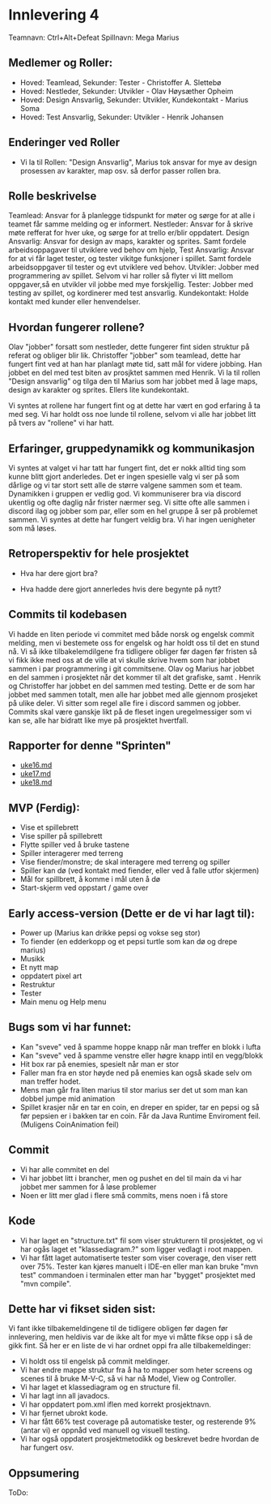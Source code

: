 # Innlevering 4
Teamnavn: Ctrl+Alt+Defeat
Spillnavn: Mega Marius

## Medlemer og Roller:
* Hoved: Teamlead, Sekunder: Tester - Christoffer A. Slettebø
* Hoved: Nestleder, Sekunder: Utvikler - Olav Høysæther Opheim
* Hoved: Design Ansvarlig, Sekunder: Utvikler, Kundekontakt - Marius Soma
* Hoved: Test Ansvarlig, Sekunder: Utvikler - Henrik Johansen

## Enderinger ved Roller
- Vi la til Rollen: "Design Ansvarlig", Marius tok ansvar for mye av design prosessen av karakter, map osv. så derfor passer rollen bra.

## Rolle beskrivelse
Teamlead: Ansvar for å planlegge tidspunkt for møter og sørge for at alle i teamet får samme melding og er informert.
Nestleder: Ansvar for å skrive møte refferat for hver uke, og sørge for at trello er/blir oppdatert.
Design Ansvarlig: Ansvar for design av maps, karakter og sprites. Samt fordele arbeidsoppagaver til utviklere ved behov om hjelp,
Test Ansvarlig: Ansvar for at vi får laget tester, og tester vikitge funksjoner i spillet. Samt fordele arbeidsoppgaver til tester og evt utviklere ved behov.
Utvikler: Jobber med programmering av spillet. Selvom vi har roller så flyter vi litt mellom oppgaver,så en utvikler vil jobbe med mye forskjellig.
Tester: Jobber med testing av spillet, og kordinerer med test ansvarlig.
Kundekontakt: Holde kontakt med kunder eller henvendelser.

## Hvordan fungerer rollene?
Olav "jobber" forsatt som nestleder, dette fungerer fint siden struktur på referat og obliger blir lik.
Christoffer "jobber" som teamlead, dette har fungert fint ved at han har planlagt møte tid, satt mål for videre jobbing. Han jobbet en del med test biten av prosjktet sammen med Henrik.
Vi la til rollen "Design ansvarlig" og tilga den til Marius som har jobbet med å lage maps, design av karakter og sprites. Ellers lite kundekontakt.

Vi syntes at rollene har fungert fint og at dette har vært en god erfaring å ta med seg. Vi har holdt oss noe lunde til rollene, selvom vi alle har jobbet litt på tvers av "rollene" vi har hatt.

## Erfaringer, gruppedynamikk og kommunikasjon
Vi syntes at valget vi har tatt har fungert fint, det er nokk alltid ting som kunne blitt gjort anderledes. Det er ingen spesielle valg vi ser på som dårlige og vi tar stort sett alle de større valgene sammen som et team. Dynamikken i gruppen er vedlig god. Vi kommuniserer bra via discord ukentlig og ofte daglig når frister nærmer seg. Vi sitte ofte alle sammen i discord ilag og jobber som par, eller som en hel gruppe å ser på problemet sammen. Vi syntes at dette har fungert veldig bra. Vi har ingen uenigheter som må løses.

## Retroperspektiv for hele prosjektet
* Hva har dere gjort bra?

* Hva hadde dere gjort annerledes hvis dere begynte på nytt? 

## Commits til kodebasen
Vi hadde en liten periode vi commitet med både norsk og engelsk commit melding, men vi bestemete oss for engelsk og har holdt oss til det en stund nå.
Vi så ikke tilbakelemdilgene fra tidligere obliger før dagen før fristen så vi fikk ikke med oss at de ville at vi skulle skrive hvem som har jobbet sammen i par programmering i git commitsene. Olav og Marius har jobbet en del sammen i prosjektet når det kommer til alt det grafiske, samt . Henrik og Christoffer har jobbet en del sammen med testing. Dette er de som har jobbet med sammen totalt, men alle har jobbet med alle gjennom prosjeket på ulike deler. Vi sitter som regel alle fire i discord sammen og jobber. Commits skal være ganskje likt på de fleset ingen uregelmessiger som vi kan se, alle har bidratt like mye på prosjektet hvertfall.

## Rapporter for denne "Sprinten"
- <a href="https://git.app.uib.no/Christoffer.Slettebo/ctrl-alt-defeat/-/blob/main/doc/rapport/uke16.md">uke16.md</a>
- <a href="https://git.app.uib.no/Christoffer.Slettebo/ctrl-alt-defeat/-/blob/main/doc/rapport/uke17.md">uke17.md</a>
- <a href="https://git.app.uib.no/Christoffer.Slettebo/ctrl-alt-defeat/-/blob/main/doc/rapport/uke18.md">uke18.md</a>

## MVP (Ferdig):
* Vise et spillebrett
* Vise spiller på spillebrett
* Flytte spiller ved å bruke tastene
* Spiller interagerer med terreng
* Vise fiender/monstre; de skal interagere med terreng og spiller
* Spiller kan dø (ved kontakt med fiender, eller ved å falle utfor skjermen)
* Mål for spillbrett, å komme i mål uten å dø
* Start-skjerm ved oppstart / game over

## Early access-version (Dette er de vi har lagt til):
* Power up (Marius kan drikke pepsi og vokse seg stor)
* To fiender (en edderkopp og et pepsi turtle som kan dø og drepe marius)
* Musikk
* Et nytt map
* oppdatert pixel art
* Restruktur
* Tester
* Main menu og Help menu

## Bugs som vi har funnet:
* Kan "sveve" ved å spamme hoppe knapp når man treffer en blokk i lufta
* Kan "sveve" ved å spamme venstre eller høgre knapp intil en vegg/blokk
* Hit box rar på enemies, spesielt når man er stor
* Faller man fra en stor høyde ned på enemies kan også skade selv om man treffer hodet. 
* Mens man går fra liten marius til stor marius ser det ut som man kan dobbel jumpe mid animation
* Spillet krasjer når en tar en coin, en dreper en spider, tar en pepsi og så før pepsien er i bakken tar en coin. 
  Får da Java Runtime Enviroment feil. (Muligens CoinAnimation feil)

## Commit
* Vi har alle commitet en del
* Vi har jobbet litt i brancher, men og pushet en del til main da vi har jobbet mer sammen for å løse problemer
* Noen er litt mer glad i flere små commits, mens noen i få store

## Kode
- Vi har laget en "structure.txt" fil som viser strukturern til prosjektet, og vi har ogås laget et "klassediagram.?" som ligger vedlagt i root mappen.
- Vi har fått laget automatiserte tester som viser coverage, den viser rett over 75%. Tester kan kjøres manuelt i IDE-en eller man kan bruke "mvn test" commandoen i terminalen etter man har "bygget" prosjektet med "mvn compile".

## Dette har vi fikset siden sist:
Vi fant ikke tilbakemeldingene til de tidligere obligen før dagen før innlevering, men heldivis var de ikke alt for mye vi måtte fikse opp i så de gikk fint. Så her er en liste de vi har ordnet oppi fra alle tilbakemeldinger:
- Vi holdt oss til engelsk på commit meldinger.
- Vi har endre mappe struktur fra å ha to mapper som heter screens og scenes til å bruke M-V-C, så vi har nå Model, View og Controller.
- Vi har laget et klassediagram og en structure fil.
- Vi har lagt inn all javadocs.
- Vi har oppdatert pom.xml iflen med korrekt prosjektnavn.
- Vi har fjernet ubrokt kode.
- Vi har fått 66% test coverage på automatiske tester, og resterende 9% (antar vi) er oppnåd ved manuell og visuell testing.
- Vi har også oppdatert prosjektmetodikk og beskrevet bedre hvordan de har fungert osv.

## Oppsumering
ToDo: